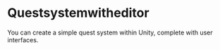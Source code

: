 # Questsystemwitheditor
You can create a simple quest system within Unity, complete with user interfaces.

